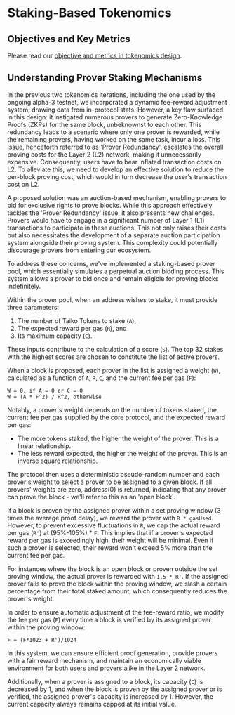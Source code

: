 # Staking-Based Tokenomics

## Objectives and Key Metrics

Please read our [objective and metrics in tokenomics design](./tokenomics_objective_metrics.md).

## Understanding Prover Staking Mechanisms

In the previous two tokenomics iterations, including the one used by the ongoing alpha-3 testnet, we incorporated a dynamic fee-reward adjustment system, drawing data from in-protocol stats. However, a key flaw surfaced in this design: it instigated numerous provers to generate Zero-Knowledge Proofs (ZKPs) for the same block, unbeknownst to each other. This redundancy leads to a scenario where only one prover is rewarded, while the remaining provers, having worked on the same task, incur a loss. This issue, henceforth referred to as 'Prover Redundancy', escalates the overall proving costs for the Layer 2 (L2) network, making it unnecessarily expensive. Consequently, users have to bear inflated transaction costs on L2. To alleviate this, we need to develop an effective solution to reduce the per-block proving cost, which would in turn decrease the user's transaction cost on L2.

A proposed solution was an auction-based mechanism, enabling provers to bid for exclusive rights to prove blocks. While this approach effectively tackles the 'Prover Redundancy' issue, it also presents new challenges. Provers would have to engage in a significant number of Layer 1 (L1) transactions to participate in these auctions. This not only raises their costs but also necessitates the development of a separate auction participation system alongside their proving system. This complexity could potentially discourage provers from entering our ecosystem.

To address these concerns, we've implemented a staking-based prover pool, which essentially simulates a perpetual auction bidding process. This system allows a prover to bid once and remain eligible for proving blocks indefinitely.

Within the prover pool, when an address wishes to stake, it must provide three parameters:

1. The number of Taiko Tokens to stake (`A`),
2. The expected reward per gas (`R`), and
3. Its maximum capacity (`C`).

These inputs contribute to the calculation of a score (`S`). The top 32 stakes with the highest scores are chosen to constitute the list of active provers.

When a block is proposed, each prover in the list is assigned a weight (`W`), calculated as a function of `A`, `R`, `C`, and the current fee per gas (`F`):

```solidity
W = 0, if A = 0 or C = 0
W = (A * F^2) / R^2, otherwise
```

Notably, a prover's weight depends on the number of tokens staked, the current fee per gas supplied by the core protocol, and the expected reward per gas:

- The more tokens staked, the higher the weight of the prover. This is a linear relationship.
- The less reward expected, the higher the weight of the prover. This is an inverse square relationship.

The protocol then uses a deterministic pseudo-random number and each prover's weight to select a prover to be assigned to a given block. If all provers' weights are zero, address(0) is returned, indicating that any prover can prove the block - we'll refer to this as an 'open block'.

If a block is proven by the assigned prover within a set proving window (3 times the average proof delay), we reward the prover with `R * gasUsed`. However, to prevent excessive fluctuations in `R`, we cap the actual reward per gas (`R'`) at (95%-105%) \* `F`. This implies that if a prover's expected reward per gas is exceedingly high, their weight will be minimal. Even if such a prover is selected, their reward won't exceed 5% more than the current fee per gas.

For instances where the block is an open block or proven outside the set proving window, the actual prover is rewarded with `1.5 * R'`. If the assigned prover fails to prove the block within the proving window, we slash a certain percentage from their total staked amount, which consequently reduces the prover's weight.

In order to ensure automatic adjustment of the fee-reward ratio, we modify the fee per gas (`F`) every time a block is verified by its assigned prover within the proving window:

```solidity
F = (F*1023 + R')/1024
```

In this system, we can ensure efficient proof generation, provide provers with a fair reward mechanism, and maintain an economically viable environment for both users and provers alike in the Layer 2 network.

Additionally, when a prover is assigned to a block, its capacity (`C`) is decreased by 1, and when the block is proven by the assigned prover or is verified, the assigned prover's capacity is increased by 1. However, the current capacity always remains capped at its initial value.
